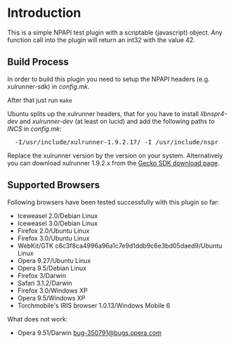 # Introduction

This is a simple NPAPI test plugin with a scriptable (javascript) object. Any
function call into the plugin will return an int32 with the value 42.

## Build Process

In order to build this plugin you need to setup the NPAPI headers (e.g.
xulrunner-sdk) in *config.mk*.

After that just run `make`

Ubuntu splits up the xulrunner headers, that for you have to install 
*libnspr4-dev* and *xulrunner-dev* (at least on lucid) and add the following paths to *INCS* in *config.mk*:

<pre>
  -I/usr/include/xulrunner-1.9.2.17/ -I /usr/include/nspr
</pre>

Replace the xulrunner version by the version on your system. Alternatively you can download 
xulrunner 1.9.2.x from the [Gecko SDK download page](https://developer.mozilla.org/en/Gecko_SDK#Downloading).

## Supported Browsers

Following browsers have been tested successfully with this plugin so far:

- Iceweasel 2.0/Debian Linux
- Iceweasel 3.0/Debian Linux
- Firefox 2.0/Ubuntu Linux
- Firefox 3.0/Ubuntu Linux
- WebKit/GTK c6c3f8ca4996a96a1c7e9d1ddb9c6e3bd05daed9/Ubuntu Linux
- Opera 9.27/Ubuntu Linux
- Opera 9.5/Debian Linux
- Firefox 3/Darwin
- Safari 3.1.2/Darwin
- Firefox 3.0/Windows XP
- Opera 9.5/Windows XP
- Torchmobile's IRIS browser 1.0.13/Windows Mobile 6

What does not work:

- Opera 9.51/Darwin bug-350791@bugs.opera.com

